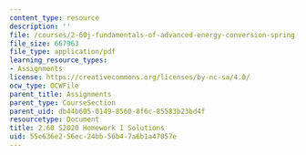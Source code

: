 ```yaml
---
content_type: resource
description: ''
file: /courses/2-60j-fundamentals-of-advanced-energy-conversion-spring-2020/55e636e256ec24bb56b47a6b1a47057e_MIT2_60s20_hw1_sol.pdf
file_size: 667963
file_type: application/pdf
learning_resource_types:
- Assignments
license: https://creativecommons.org/licenses/by-nc-sa/4.0/
ocw_type: OCWFile
parent_title: Assignments
parent_type: CourseSection
parent_uid: db44b605-0149-8560-8f6c-85583b23bd4f
resourcetype: Document
title: 2.60 S2020 Homework 1 Solutions
uid: 55e636e2-56ec-24bb-56b4-7a6b1a47057e
---
```

